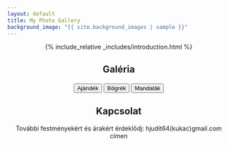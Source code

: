 ```yaml
---
layout: default
title: My Photo Gallery
background_image: "{{ site.background_images | sample }}"
---
```


<style>
  .center-text {
    text-align: center;
    margin: 0 auto;
    max-width: 800px;
  }

  .center-buttons {
    text-align: center;
    margin-top: 20px;
  }

  .gallery-container {
    position: fixed;
    top: 0;
    left: 0;
    right: 0;
    bottom: 0;
    background-color: rgba(0, 0, 0, 0.8);
    display: flex;
    justify-content: center;
    align-items: center;
    z-index: 9999;
  }

  #hidden-gallery img {
    max-width: 70%;
    max-height: 70vh;
  }
</style>

<div class="center-text">
  {% include_relative _includes/introduction.html %}
</div>

<!-- Galéria section -->
<div class="center-text">
  <h2>Galéria</h2>
  <!-- Add any additional content or description for the gallery here -->
</div>

<!-- Hidden gallery container -->
<div id="hidden-gallery" style="display: none;"></div>

<!-- Buttons to trigger the galleries -->
<div class="center-buttons">
  <button id="gallery-button1" onclick="showGallery('ajandek')">Ajándék</button>
  <button id="gallery-button2" onclick="showGallery('bogrek')">Bögrék</button>
  <button id="gallery-button3" onclick="showGallery('mandalak')">Mandalák</button>
</div>

<!-- Kapcsolat section -->
<div class="center-text">
  <h2>Kapcsolat</h2>
  <p>
    További festményekért és árakért érdeklődj: hjudit64(kukac)gmail.com címen
  </p>
</div>

<!-- PhotoSwipe scripts and styles -->
<script src="https://cdnjs.cloudflare.com/ajax/libs/photoswipe/4.1.3/photoswipe.min.js"></script>
<script src="https://cdnjs.cloudflare.com/ajax/libs/photoswipe/4.1.3/photoswipe-ui-default.min.js"></script>
<link rel="stylesheet" href="https://cdnjs.cloudflare.com/ajax/libs/photoswipe/4.1.3/photoswipe.min.css">
<link rel="stylesheet" href="https://cdnjs.cloudflare.com/ajax/libs/photoswipe/4.1.3/default-skin/default-skin.min.css">

<!-- Initialize PhotoSwipe for each gallery -->
<script>
  function initPhotoSwipe(gallerySelector) {
    var parseThumbnailElements = function(el) {
      // Function to parse gallery links and return PhotoSwipe items array
      // You may need to modify this based on your specific image source
      var thumbElements = el.childNodes;
      var items = [];
      for (var i = 0; i < thumbElements.length; i++) {
        var linkEl = thumbElements[i].querySelector('a');
        var size = linkEl.getAttribute('data-size').split('x');
        var item = {
          src: linkEl.getAttribute('href'),
          w: parseInt(size[0], 10),
          h: parseInt(size[1], 10),
          title: linkEl.getAttribute('data-title')
        };
        items.push(item);
      }
      return items;
    };

    // Function to open the PhotoSwipe gallery
    var openPhotoSwipe = function(index, galleryElement) {
      var pswpElement = document.querySelectorAll('.pswp')[0];
      var items = parseThumbnailElements(galleryElement);
      var options = {
        // Your options for PhotoSwipe (e.g., shareButtons, fullscreen, etc.)
        index: index
      };
      var gallery = new PhotoSwipe(pswpElement, PhotoSwipeUI_Default, items, options);
      gallery.init();
    };

    // Find the gallery links within the specified selector
    var galleryElements = document.querySelectorAll(gallerySelector);
    for (var i = 0; i < galleryElements.length; i++) {
      galleryElements[i].setAttribute('data-pswp-uid', i + 1);
      galleryElements[i].onclick = function(e) {
        e.preventDefault();
        var index = parseInt(this.getAttribute('data-pswp-uid'), 10) - 1;
        openPhotoSwipe(index, this);
      };
    }
  }

  // Function to show the gallery for each button
  function showGallery(folder) {
    var button = document.getElementById(`gallery-button${folder}`);
    var hiddenGallery = document.getElementById('hidden-gallery');

    if (hiddenGallery.style.display === 'none') {
      getImagesFromRepo(folder).then(function (imageURLs) {
        for (var i = 0; i < imageURLs.length; i++) {
          var aTag = document.createElement('a');
          aTag.href = imageURLs[i];
          aTag.setAttribute('data-size', '800x600'); // Set the size of the image (you can adjust this)
          aTag.setAttribute('data-title', 'Image ' + (i + 1));

          var imgTag = document.createElement('img');
          imgTag.src = imageURLs[i];
          imgTag.alt = 'Image ' + (i + 1);

          aTag.appendChild(imgTag);
          hiddenGallery.appendChild(aTag);
        }

        hiddenGallery.style.display = 'flex';
        button.innerHTML = 'Bezárás';

        initPhotoSwipe(`#hidden-gallery`);
      });
    } else {
      hiddenGallery.innerHTML = '';
      hiddenGallery.style.display = 'none';
      button.innerHTML = `Galéria ${folder}`;
    }
  }
</script>
